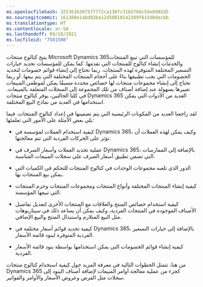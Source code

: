 ```yaml
---
ms.openlocfilehash: 32536363075f7772ca138fc31b5760c5de6992d5
ms.sourcegitcommit: 161388e1abd83ba12d50010142309f615d0decbb
ms.translationtype: HT
ms.contentlocale: ar-SA
ms.lasthandoff: 09/18/2021
ms.locfileid: "7501580"
---
```

يتيح كتالوج منتجات Microsoft Dynamics 365للمؤسسات التي تبيع المنتجات والخدمات إنشاء كتالوج للمنتجات التي تقدمها. كما يمكن للمؤسسات تحديد خيارات التسعير المختلفة المتوفرة لهذه المنتجات. ربما تحتاج إلى إنشاء قوائم خصومات لتحديد الخصومات التي يجب تطبيقها بناءً على أحجام المنتجات المختلفة التي يتم بيعها. أو ربما تحتاج إلى إنشاء مجموعات منتجات لها خصائص محددة مسبقًا يمكن لموظفي المبيعات تغييرها بسهولة عند إضافة أصناف من تلك المجموعة إلى السجلات المتعلقة بالمبيعات. في كلتا الحالتين، يوفر كتالوج منتجات Dynamics 365 العديد من الأدوات التي يمكن استخدامها في العديد من نماذج البيع المختلفة.

لقد راجعنا العديد من المكونات الرئيسية التي يتم تضمينها في إعداد كتالوج المنتجات. فيما يلي بعض الأمثلة على الأمور التي تعلمتَها:

- كيفية استخدام العملات لمؤسسة في Dynamics 365، وكيف يمكن لهذه العملات أن تؤثر على الحركات الفردية التي تتم معالجتها.

- عملية تحديد العملات وأسعار الصرف في Dynamics 365، بالإضافة إلى الممارسات التي تضمن تطبيق أسعار الصرف على سجلات المبيعات المناسبة.

- الدور الذي تلعبه مجموعات الوحدات في كتالوج المنتجات للتحكم في الكميات التي يمكن بيع المنتجات بها.

- كيفية إنشاء المنتجات المختلفة وأنواع المنتجات ومجموعات المنتجات وحزم المنتجات التي تبيعها المؤسسة.

- كيفية استخدام خصائص المنتج والعلاقات مع المنتجات الأخرى لتعديل تفاصيل الأصناف الموجودة في المنتجات الفردية، وكيف يمكن أن يساعد ذلك في سيناريوهات مثل البيع المتلازم واستبدال المنتج والبيع الإضافي.

- كيفية تحديد قوائم أسعار مختلفة في Dynamics 365، بالإضافة إلى خيارات التسعير الفردية المتوفرة لبنود قائمة الأسعار.

- كيفية إنشاء قوائم الخصومات التي يمكن استخدامها بواسطة بنود قائمة الأسعار الفردية.

من هنا، تتمثل الخطوات التالية في معرفة المزيد حول كيفية استخدام كتالوج منتجات Dynamics 365 كجزء من عملية معالجة أوامر المبيعات لإضافة أصناف البنود إلى سجلات مثل الفرص وعروض الأسعار والأوامر والفواتير.
